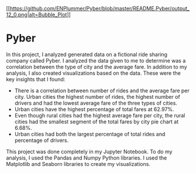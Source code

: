 [[https://github.com/ENPlummer/Pyber/blob/master/README.Pyber/output_12_0.png|alt=Bubble_Plot]]

# Pyber

In this project, I analyzed generated data on a fictional ride sharing company called Pyber. I analyzed the data given to me to determine was a correlation between the type of city and the average fare. In addition to my analysis, I also created visualizations based on the data. These were the key insights that I found:

*	There is a correlation between number of rides and the average fare per city. Urban cities the highest number of rides, the highest number of drivers and had the lowest average fare of the three types of cities.
*	Urban cities have the highest percentage of total fares at 62.97%.
*	Even though rural cities had the highest average fare per city, the rural cities had the smallest segment of the total fares by city pie chart at 6.68%.
*	Urban cities had both the largest percentage of total rides and percentage of drivers.

This project was done completely in my Jupyter Notebook. To do my analysis, I used the Pandas and Numpy Python libraries. I used the Matplotlib and Seaborn libraries to create my visualizations.

